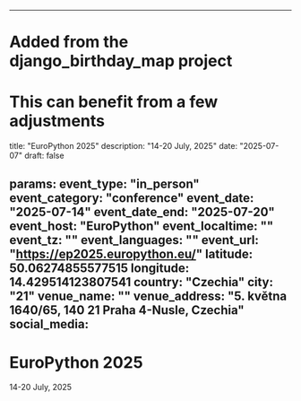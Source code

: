 
---
# Added from the django_birthday_map project
# This can benefit from a few adjustments
title: "EuroPython 2025"
description: "14-20 July, 2025"
date: "2025-07-07"
draft: false

params:
  event_type: "in_person"
  event_category: "conference"
  event_date: "2025-07-14"
  event_date_end: "2025-07-20"
  event_host: "EuroPython"
  event_localtime: ""
  event_tz: ""
  event_languages: ""
  event_url: "https://ep2025.europython.eu/"
  latitude: 50.06274855577515
  longitude: 14.429514123807541
  country: "Czechia"
  city: "21"
  venue_name: ""
  venue_address: "5. května 1640/65, 140 21 Praha 4-Nusle, Czechia"
  social_media:
---

# EuroPython 2025

14-20 July, 2025
